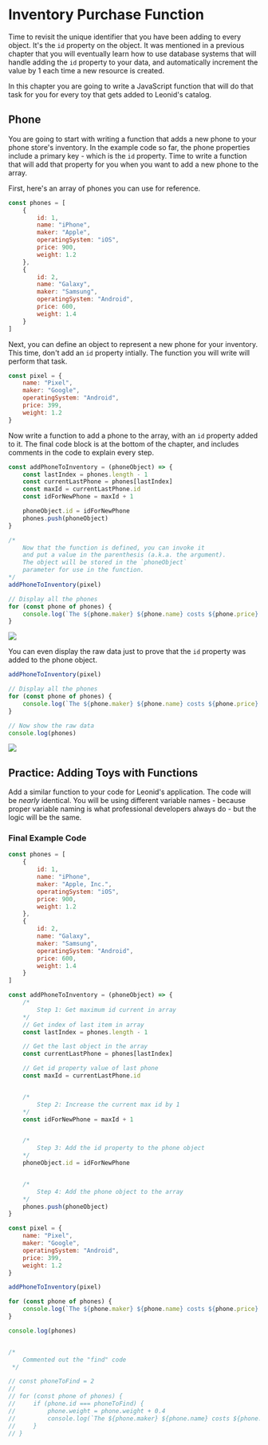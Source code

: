 # Inventory Purchase Function

Time to revisit the unique identifier that you have been adding to every object. It's the `id` property on the object. It was mentioned in a previous chapter that you will eventually learn how to use database systems that will handle adding the `id` property to your data, and automatically increment the value by 1 each time a new resource is created.

In this chapter you are going to write a JavaScript function that will do that task for you for every toy that gets added to Leonid's catalog.

## Phone

You are going to start with writing a function that adds a new phone to your phone store's inventory. In the example code so far, the phone properties include a primary key - which is the `id` property. Time to write a function that will add that property for you when you want to add a new phone to the array.

First, here's an array of phones you can use for reference.

```js
const phones = [
    {
        id: 1,
        name: "iPhone",
        maker: "Apple",
        operatingSystem: "iOS",
        price: 900,
        weight: 1.2
    },
    {
        id: 2,
        name: "Galaxy",
        maker: "Samsung",
        operatingSystem: "Android",
        price: 600,
        weight: 1.4
    }
]
```

Next, you can define an object to represent a new phone for your inventory. This time, don't add an `id` property intially. The function you will write will perform that task.

```js
const pixel = {
    name: "Pixel",
    maker: "Google",
    operatingSystem: "Android",
    price: 399,
    weight: 1.2
}
```

Now write a function to add a phone to the array, with an `id` property added to it. The final code block is at the bottom of the chapter, and includes comments in the code to explain every step.

```js
const addPhoneToInventory = (phoneObject) => {
    const lastIndex = phones.length - 1
    const currentLastPhone = phones[lastIndex]
    const maxId = currentLastPhone.id
    const idForNewPhone = maxId + 1

    phoneObject.id = idForNewPhone
    phones.push(phoneObject)
}

/*
    Now that the function is defined, you can invoke it
    and put a value in the parenthesis (a.k.a. the argument).
    The object will be stored in the `phoneObject`
    parameter for use in the function.
*/
addPhoneToInventory(pixel)

// Display all the phones
for (const phone of phones) {
    console.log(`The ${phone.maker} ${phone.name} costs ${phone.price} dollars. It weighs ${phone.weight} grams.`)
}
```

![](./images/all-phones-with-add-function.gif)

You can even display the raw data just to prove that the `id` property was added to the phone object.

```js
addPhoneToInventory(pixel)

// Display all the phones
for (const phone of phones) {
    console.log(`The ${phone.maker} ${phone.name} costs ${phone.price} dollars. It weighs ${phone.weight} grams.`)
}

// Now show the raw data
console.log(phones)
```

![](./images/all-phones-raw-data.gif)


## Practice: Adding Toys with Functions

Add a similar function to your code for Leonid's application. The code will be _nearly_ identical. You will be using different variable names - because proper variable naming is what professional developers always do - but the logic will be the same.


### Final Example Code

```js
const phones = [
    {
        id: 1,
        name: "iPhone",
        maker: "Apple, Inc.",
        operatingSystem: "iOS",
        price: 900,
        weight: 1.2
    },
    {
        id: 2,
        name: "Galaxy",
        maker: "Samsung",
        operatingSystem: "Android",
        price: 600,
        weight: 1.4
    }
]

const addPhoneToInventory = (phoneObject) => {
    /*
        Step 1: Get maximum id current in array
    */
    // Get index of last item in array
    const lastIndex = phones.length - 1

    // Get the last object in the array
    const currentLastPhone = phones[lastIndex]

    // Get id property value of last phone
    const maxId = currentLastPhone.id


    /*
        Step 2: Increase the current max id by 1
    */
    const idForNewPhone = maxId + 1


    /*
        Step 3: Add the id property to the phone object
    */
    phoneObject.id = idForNewPhone


    /*
        Step 4: Add the phone object to the array
    */
    phones.push(phoneObject)
}

const pixel = {
    name: "Pixel",
    maker: "Google",
    operatingSystem: "Android",
    price: 399,
    weight: 1.2
}

addPhoneToInventory(pixel)

for (const phone of phones) {
    console.log(`The ${phone.maker} ${phone.name} costs ${phone.price} dollars. It weighs ${phone.weight} grams.`)
}

console.log(phones)


/*
    Commented out the "find" code
 */

// const phoneToFind = 2
//
// for (const phone of phones) {
//     if (phone.id === phoneToFind) {
//         phone.weight = phone.weight + 0.4
//         console.log(`The ${phone.maker} ${phone.name} costs ${phone.price} dollars. It weighs ${phone.weight} grams.`)
//     }
// }

```